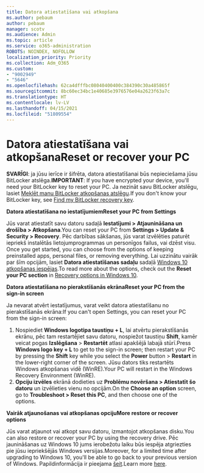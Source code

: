 ```yaml
---
title: Datora atiestatīšana vai atkopšana
ms.author: pebaum
author: pebaum
manager: scotv
ms.audience: Admin
ms.topic: article
ms.service: o365-administration
ROBOTS: NOINDEX, NOFOLLOW
localization_priority: Priority
ms.collection: Adm_O365
ms.custom:
- "9002949"
- "5646"
ms.openlocfilehash: 62ca4dfffbc08040400400c384390c30a485865f
ms.sourcegitcommit: 8bc60ec34bc1e40685e3976576e04a2623f63a7c
ms.translationtype: HT
ms.contentlocale: lv-LV
ms.lasthandoff: 04/15/2021
ms.locfileid: "51809554"
---
```

# <a name="reset-or-recover-your-pc"></a><span data-ttu-id="7c57b-102">Datora atiestatīšana vai atkopšana</span><span class="sxs-lookup"><span data-stu-id="7c57b-102">Reset or recover your PC</span></span>

<span data-ttu-id="7c57b-103">**SVARĪGI**: ja jūsu ierīce ir šifrēta, datora atiestatīšanai būs nepieciešama jūsu BitLocker atslēga.</span><span class="sxs-lookup"><span data-stu-id="7c57b-103">**IMPORTANT**: If you have encrypted your device, you'll need your BitLocker key to reset your PC.</span></span> <span data-ttu-id="7c57b-104">Ja nezināt savu BitLocker atslēgu, lasiet [Meklēt manu BitLocker atkopšanas atslēgu](https://support.microsoft.com/help/4026181/windows-10-find-my-bitlocker-recovery-key).</span><span class="sxs-lookup"><span data-stu-id="7c57b-104">If you don't know your BitLocker key, see [Find my BitLocker recovery key](https://support.microsoft.com/help/4026181/windows-10-find-my-bitlocker-recovery-key).</span></span>

<span data-ttu-id="7c57b-105">**Datora atiestatīšana no iestatījumiem**</span><span class="sxs-lookup"><span data-stu-id="7c57b-105">**Reset your PC from Settings**</span></span>

<span data-ttu-id="7c57b-106">Jūs varat atiestatīt savu datoru sadaļā **Iestatījumi > Atjaunināšana un drošība > Atkopšana**.</span><span class="sxs-lookup"><span data-stu-id="7c57b-106">You can reset your PC from **Settings > Update & Security > Recovery**.</span></span> <span data-ttu-id="7c57b-107">Pēc darbības sākšanas, jūs varat izvēlēties paturēt iepriekš instalētās lietojumprogrammas un personīgos failus, vai dzēst visu. </span><span class="sxs-lookup"><span data-stu-id="7c57b-107">Once you get started, you can choose from the options of keeping preinstalled apps, personal files, or removing everything.</span></span> <span data-ttu-id="7c57b-108">Lai uzzinātu vairāk par šīm opcijām, lasiet **Datora atiestatīšanas sadaļu** sadaļā [Windows 10 atkopšanas iespējas](https://support.microsoft.com/help/12415/windows-10-recovery-options).</span><span class="sxs-lookup"><span data-stu-id="7c57b-108">To read more about the options, check out the **Reset your PC section** in [Recovery options in Windows 10](https://support.microsoft.com/help/12415/windows-10-recovery-options).</span></span>

<span data-ttu-id="7c57b-109">**Datora atiestatīšana no pierakstīšanās ekrāna**</span><span class="sxs-lookup"><span data-stu-id="7c57b-109">**Reset your PC from the sign-in screen**</span></span>

<span data-ttu-id="7c57b-110">Ja nevarat atvērt iestatījumus, varat veikt datora atiestatīšanu no pierakstīšanās ekrāna:</span><span class="sxs-lookup"><span data-stu-id="7c57b-110">If you can't open Settings, you can reset your PC from the sign-in screen:</span></span>

1. <span data-ttu-id="7c57b-111">Nospiediet **Windows logotipa taustiņu + L**, lai atvērtu pierakstīšanās ekrānu, pēc tam restartējiet savu datoru, nospiežot taustiņu **Shift**, kamēr veicat pogas **Izslēgšana** > **Restartēt** atlasi apakšējā labajā stūrī.</span><span class="sxs-lookup"><span data-stu-id="7c57b-111">Press **Windows logo key + L** to get to the sign-in screen; then restart your PC by pressing the **Shift** key while you select the **Power** button > **Restart** in the lower-right corner of the screen.</span></span> <span data-ttu-id="7c57b-112">Jūsu dators tiks restartēts Windows atkopšanas vidē (WinRE).</span><span class="sxs-lookup"><span data-stu-id="7c57b-112">Your PC will restart in the Windows Recovery Environment (WinRE).</span></span>
2. <span data-ttu-id="7c57b-113">**Opciju izvēles** ekrānā dodieties uz **Problēmu novēršana > Atiestatīt šo datoru** un izvēlieties vienu no opcijām.</span><span class="sxs-lookup"><span data-stu-id="7c57b-113">On the **Choose an option** screen, go to **Troubleshoot > Reset this PC**, and then choose one of the options.</span></span>

<span data-ttu-id="7c57b-114">**Vairāk atjaunošanas vai atkopšanas opciju**</span><span class="sxs-lookup"><span data-stu-id="7c57b-114">**More restore or recover options**</span></span>

<span data-ttu-id="7c57b-115">Jūs varat atjaunot vai atkopt savu datoru, izmantojot atkopšanas disku.</span><span class="sxs-lookup"><span data-stu-id="7c57b-115">You can also restore or recover your PC by using the recovery drive.</span></span> <span data-ttu-id="7c57b-116">Pēc jaunināšanas uz Windows 10 jums ierobežotu laiku būs iespēja atgriezties pie jūsu iepriekšējās Windows versijas.</span><span class="sxs-lookup"><span data-stu-id="7c57b-116">Moreover, for a limited time after upgrading to Windows 10, you'll be able to go back to your previous version of Windows.</span></span> <span data-ttu-id="7c57b-117">Papildinformācija ir pieejama [šeit](https://support.microsoft.com/help/12415/windows-10-recovery-options).</span><span class="sxs-lookup"><span data-stu-id="7c57b-117">Learn more [here](https://support.microsoft.com/help/12415/windows-10-recovery-options).</span></span>
